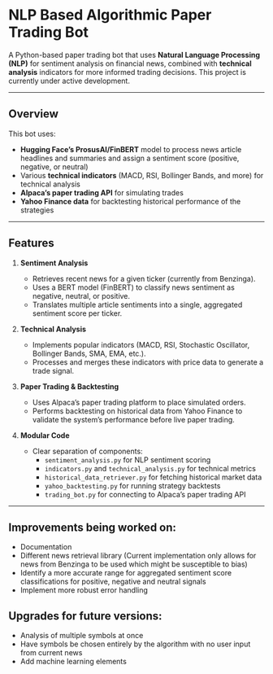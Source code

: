 # NLP Based Algorithmic Paper Trading Bot 

A Python-based paper trading bot that uses **Natural Language Processing (NLP)** for sentiment analysis on financial news, combined with **technical analysis** indicators for more informed trading decisions. This project is currently under active development.

---

## Overview

This bot uses:
- **Hugging Face’s ProsusAI/FinBERT** model to process news article headlines and summaries and assign a sentiment score (positive, negative, or neutral)
- Various **technical indicators** (MACD, RSI, Bollinger Bands, and more) for technical analysis
- **Alpaca’s paper trading API** for simulating trades
- **Yahoo Finance data** for backtesting historical performance of the strategies

---

## Features

1. **Sentiment Analysis**  
   - Retrieves recent news for a given ticker (currently from Benzinga).  
   - Uses a BERT model (FinBERT) to classify news sentiment as negative, neutral, or positive.  
   - Translates multiple article sentiments into a single, aggregated sentiment score per ticker.

2. **Technical Analysis**  
   - Implements popular indicators (MACD, RSI, Stochastic Oscillator, Bollinger Bands, SMA, EMA, etc.).  
   - Processes and merges these indicators with price data to generate a trade signal.

3. **Paper Trading & Backtesting**  
   - Uses Alpaca’s paper trading platform to place simulated orders.  
   - Performs backtesting on historical data from Yahoo Finance to validate the system’s performance before live paper trading.

4. **Modular Code**  
   - Clear separation of components: 
     - `sentiment_analysis.py` for NLP sentiment scoring  
     - `indicators.py` and `technical_analysis.py` for technical metrics  
     - `historical_data_retriever.py` for fetching historical market data  
     - `yahoo_backtesting.py` for running strategy backtests  
     - `trading_bot.py` for connecting to Alpaca’s paper trading API

---

## Improvements being worked on:
- Documentation
- Different news retrieval library (Current implementation only allows for news from Benzinga to be used which might be susceptible to bias)
- Identify a more accurate range for aggregated sentiment score classifications for positive, negative and neutral signals
- Implement more robust error handling

## Upgrades for future versions:
- Analysis of multiple symbols at once
- Have symbols be chosen entirely by the algorithm with no user input from current news
- Add machine learning elements
